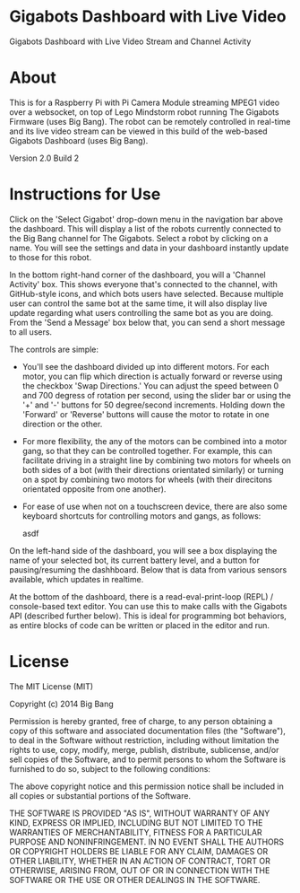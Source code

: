 # Gigabots Dashboard with Live Video

Gigabots Dashboard with Live Video Stream and Channel Activity

# About

This is for a Raspberry Pi with Pi Camera Module streaming MPEG1 video over a websocket, on top of Lego Mindstorm robot running The Gigabots Firmware (uses Big Bang). The robot can be remotely controlled in real-time and its live video stream can be viewed in this build of the web-based Gigabots Dashboard (uses Big Bang).

Version 2.0 Build 2

# Instructions for Use

Click on the 'Select Gigabot' drop-down menu in the navigation bar above the dashboard. This will display a list of the robots currently connected to the Big Bang channel for The Gigabots. Select a robot by clicking on a name. You will see the settings and data in your dashboard instantly update to those for this robot.

In the bottom right-hand corner of the dashboard, you will a 'Channel Activity' box. This shows everyone that's connected to the channel, with GitHub-style icons, and which bots users have selected. Because multiple user can control the same bot at the same time, it will also display live update regarding what users controlling the same bot as you are doing. From the 'Send a Message' box below that, you can send a short message to all users.

The controls are simple:

- You'll see the dashboard divided up into different motors. For each motor, you can flip which direction is actually forward or reverse using the checkbox 'Swap Directions.' You can adjust the speed between 0 and 700 degress of rotation per second, using the slider bar or using the '+' and '-' buttons for 50 degree/second increments. Holding down the 'Forward' or 'Reverse' buttons will cause the motor to rotate in one direction or the other.
	
- For more flexibility, the any of the motors can be combined into a motor gang, so that they can be controlled together. For example, this can facilitate driving in a straight line by combining two motors for wheels on both sides of a bot (with their directions orientated similarly) or turning on a spot by combining two motors for wheels (with their direcitons orientated opposite from one another).
	
- For ease of use when not on a touchscreen device, there are also some keyboard shortcuts for controlling motors and gangs, as follows:
 
	asdf

On the left-hand side of the dashboard, you will see a box displaying the name of your selected bot, its current battery level, and a button for pausing/resuming the dashhboard. Below that is data from various sensors available, which updates in realtime.

At the bottom of the dashboard, there is a read-eval-print-loop (REPL) / console-based text editor. You can use this to make calls with the Gigabots API (described further below). This is ideal for programming bot behaviors, as entire blocks of code can be written or placed in the editor and run.

# License

The MIT License (MIT)

Copyright (c) 2014 Big Bang

Permission is hereby granted, free of charge, to any person obtaining a copy
of this software and associated documentation files (the "Software"), to deal
in the Software without restriction, including without limitation the rights
to use, copy, modify, merge, publish, distribute, sublicense, and/or sell
copies of the Software, and to permit persons to whom the Software is
furnished to do so, subject to the following conditions:

The above copyright notice and this permission notice shall be included in all
copies or substantial portions of the Software.

THE SOFTWARE IS PROVIDED "AS IS", WITHOUT WARRANTY OF ANY KIND, EXPRESS OR
IMPLIED, INCLUDING BUT NOT LIMITED TO THE WARRANTIES OF MERCHANTABILITY,
FITNESS FOR A PARTICULAR PURPOSE AND NONINFRINGEMENT. IN NO EVENT SHALL THE
AUTHORS OR COPYRIGHT HOLDERS BE LIABLE FOR ANY CLAIM, DAMAGES OR OTHER
LIABILITY, WHETHER IN AN ACTION OF CONTRACT, TORT OR OTHERWISE, ARISING FROM,
OUT OF OR IN CONNECTION WITH THE SOFTWARE OR THE USE OR OTHER DEALINGS IN THE
SOFTWARE.

